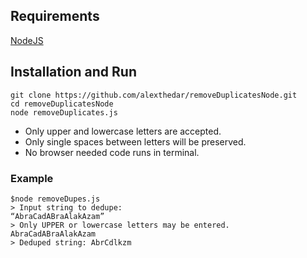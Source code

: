 ## Requirements

[NodeJS](https://nodejs.org/en/)


## Installation and Run

```
git clone https://github.com/alexthedar/removeDuplicatesNode.git
cd removeDuplicatesNode
node removeDuplicates.js
```

- Only upper and lowercase letters are accepted.  
- Only single spaces between letters will be preserved.
- No browser needed code runs in terminal.

### Example
```
$node removeDupes.js
> Input string to dedupe:
“AbraCadABraAlakAzam”
> Only UPPER or lowercase letters may be entered.
AbraCadABraAlakAzam
> Deduped string: AbrCdlkzm

```